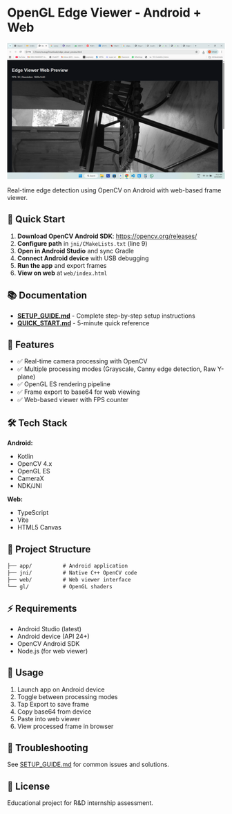 # OpenGL Edge Viewer - Android + Web

![image alt](https://github.com/munagalamose/OpenGL-Assessment-Web---RnD-Intern/blob/7029a0cce6908fc82e88baa14fe2ed7b57e18604/Screenshot%20(174).png)



Real-time edge detection using OpenCV on Android with web-based frame viewer.

## 🚀 Quick Start

1. **Download OpenCV Android SDK**: https://opencv.org/releases/
2. **Configure path** in `jni/CMakeLists.txt` (line 9)
3. **Open in Android Studio** and sync Gradle
4. **Connect Android device** with USB debugging
5. **Run the app** and export frames
6. **View on web** at `web/index.html`

## 📚 Documentation

- **[SETUP_GUIDE.md](SETUP_GUIDE.md)** - Complete step-by-step setup instructions
- **[QUICK_START.md](QUICK_START.md)** - 5-minute quick reference

## 🎯 Features

- ✅ Real-time camera processing with OpenCV
- ✅ Multiple processing modes (Grayscale, Canny edge detection, Raw Y-plane)
- ✅ OpenGL ES rendering pipeline
- ✅ Frame export to base64 for web viewing
- ✅ Web-based viewer with FPS counter

## 🛠️ Tech Stack

**Android:**
- Kotlin
- OpenCV 4.x
- OpenGL ES
- CameraX
- NDK/JNI

**Web:**
- TypeScript
- Vite
- HTML5 Canvas

## 📁 Project Structure

```
├── app/          # Android application
├── jni/          # Native C++ OpenCV code
├── web/          # Web viewer interface
└── gl/           # OpenGL shaders
```

## ⚡ Requirements

- Android Studio (latest)
- Android device (API 24+)
- OpenCV Android SDK
- Node.js (for web viewer)

## 📸 Usage

1. Launch app on Android device
2. Toggle between processing modes
3. Tap Export to save frame
4. Copy base64 from device
5. Paste into web viewer
6. View processed frame in browser

## 🐛 Troubleshooting

See [SETUP_GUIDE.md](SETUP_GUIDE.md#-troubleshooting) for common issues and solutions.

## 📄 License

Educational project for R&D internship assessment.
